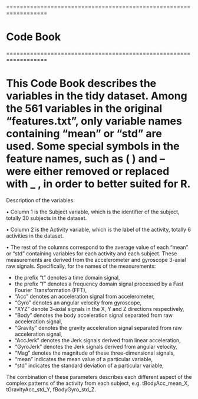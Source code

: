 ==================================================================
# Code Book

==================================================================

This Code Book describes the variables in the tidy dataset. Among the 561 variables in the original “features.txt”, 
only variable names containing “mean” or “std” are used. Some special symbols in the feature names, such as ( ) and – 
were either removed or replaced with _ , in order to better suited for R.
==================================================================

Description of the variables:

• Column 1 is the Subject variable, which is the identifier of the subject, totally 30 subjects in the dataset.

• Column 2 is the Activity variable, which is the label of the activity, totally 6 activities in the dataset.

• The rest of the columns correspond to the average value of  each “mean” or “std” containing 
  variables for each activity and each subject. These measurements are derived from the 
  accelerometer and gyroscope 3-axial raw signals. Specifically, for the names of the measurements:
  
  - the prefix “t” denotes a time domain signal,
  - the prefix “f” denotes a frequency domain signal processed by a Fast Fourier Transformation (FFT),
  - “Acc” denotes an acceleration signal from accelerometer,
  - “Gyro” denotes an angular velocity from gyroscope,
  - “XYZ” denote 3-axial signals in the X, Y and Z directions respectively,
  - “Body” denotes the body acceleration signal separated from raw acceleration signal,
  - “Gravity” denotes the gravity acceleration signal separated from raw acceleration signal,
  - “AccJerk” denotes the Jerk signals derived from linear acceleration,
  - “GyroJerk” denotes the Jerk signals derived from angular velocity,
  - “Mag” denotes the magnitude of these three-dimensional signals,
  - “mean” indicates the mean value of a particular variable,
  - “std” indicates the standard deviation of a particular variable, 

The combination of these parameters describes each different aspect of the complex patterns 
of the activity from each subject, e.g. tBodyAcc_mean_X, tGravityAcc_std_Y, fBodyGyro_std_Z.

